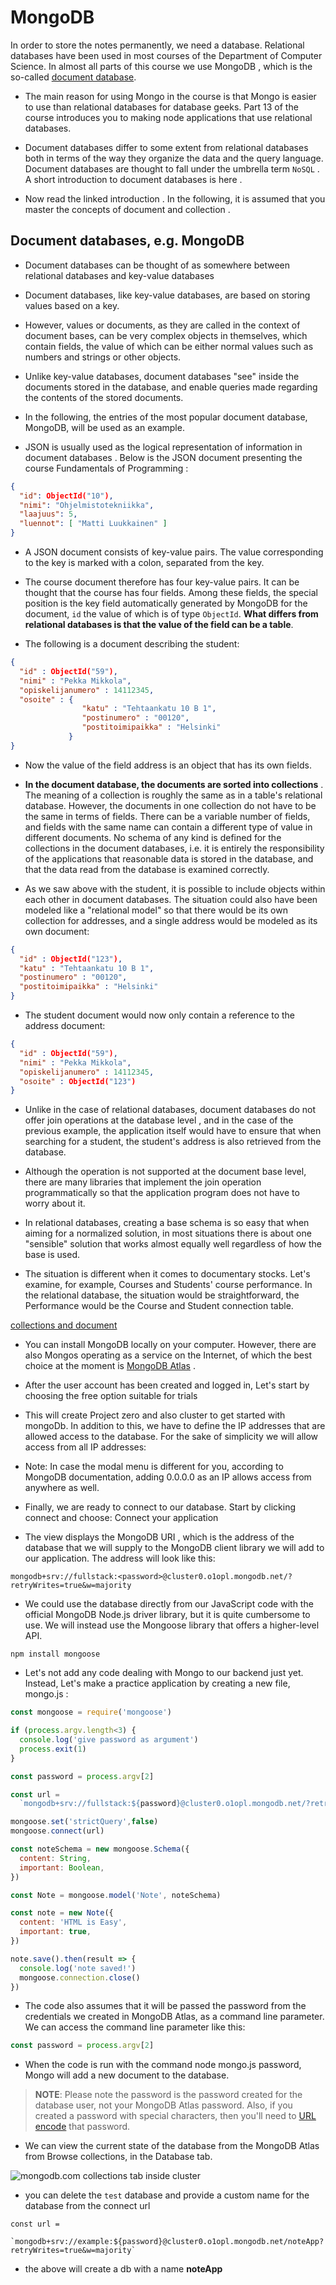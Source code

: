 # MongoDB

In order to store the notes permanently, we need a database. Relational databases have been used in most courses of the Department of Computer Science. In almost all parts of this course we use MongoDB , which is the so-called <a href="https://en.wikipedia.org/wiki/Document-oriented_database" target="_blank">document database</a>.

- The main reason for using Mongo in the course is that Mongo is easier to use than relational databases for database geeks. Part 13 of the course introduces you to making node applications that use relational databases.

- Document databases differ to some extent from relational databases both in terms of the way they organize the data and the query language. Document databases are thought to fall under the umbrella term `NoSQL` . A short introduction to document databases is here .

- Now read the linked introduction . In the following, it is assumed that you master the concepts of document and collection .

## Document databases, e.g. MongoDB

- Document databases can be thought of as somewhere between relational databases and key-value databases

- Document databases, like key-value databases, are based on storing values ​​based on a key.

- However, values ​​or documents, as they are called in the context of document bases, can be very complex objects in themselves, which contain fields, the value of which can be either normal values ​​such as numbers and strings or other objects. 

- Unlike key-value databases, document databases "see" inside the documents stored in the database, and enable queries made regarding the contents of the stored documents.

- In the following, the entries of the most popular document database, MongoDB, will be used as an example.

- JSON is usually used as the logical representation of information in document databases . Below is the JSON document presenting the course Fundamentals of Programming :

```json 
{
  "id": ObjectId("10"),
  "nimi": "Ohjelmistotekniikka",
  "laajuus": 5,
  "luennot": [ "Matti Luukkainen" ]
}
```

- A JSON document consists of key-value pairs. The value corresponding to the key is marked with a colon, separated from the key.

- The course document therefore has four key-value pairs. It can be thought that the course has four fields. Among these fields, the special position is the key field automatically generated by MongoDB for the document, `id` the value of which is of type `ObjectId`. **What differs from relational databases is that the value of the field can be a table**.

- The following is a document describing the student:

```json
{
  "id" : ObjectId("59"),
  "nimi" : "Pekka Mikkola",
  "opiskelijanumero" : 14112345,
  "osoite" : {
                "katu" : "Tehtaankatu 10 B 1",
                "postinumero" : "00120",
                "postitoimipaikka" : "Helsinki"
             }
}
```

- Now the value of the field address is an object that has its own fields.

- **In the document database, the documents are sorted into collections** . The meaning of a collection is roughly the same as in a table's relational database. However, the documents in one collection do not have to be the same in terms of fields. There can be a variable number of fields, and fields with the same name can contain a different type of value in different documents. No schema of any kind is defined for the collections in the document databases, i.e. it is entirely the responsibility of the applications that reasonable data is stored in the database, and that the data read from the database is examined correctly.

- As we saw above with the student, it is possible to include objects within each other in document databases. The situation could also have been modeled like a "relational model" so that there would be its own collection for addresses, and a single address would be modeled as its own document:

```json
{
  "id" : ObjectId("123"),
  "katu" : "Tehtaankatu 10 B 1",
  "postinumero" : "00120",
  "postitoimipaikka" : "Helsinki"
}
```

- The student document would now only contain a reference to the address document:

```json
{
  "id" : ObjectId("59"),
  "nimi" : "Pekka Mikkola",
  "opiskelijanumero" : 14112345,
  "osoite" : ObjectId("123")
}
```

- Unlike in the case of relational databases, document databases do not offer join operations at the database level , and in the case of the previous example, the application itself would have to ensure that when searching for a student, the student's address is also retrieved from the database.

- Although the operation is not supported at the document base level, there are many libraries that implement the join operation programmatically so that the application program does not have to worry about it.

- In relational databases, creating a base schema is so easy that when aiming for a normalized solution, in most situations there is about one "sensible" solution that works almost equally well regardless of how the base is used.

- The situation is different when it comes to documentary stocks. Let's examine, for example, Courses and Students' course performance. In the relational database, the situation would be straightforward, the Performance would be the Course and Student connection table.

<a href="https://www.mongodb.com/docs/manual/faq/fundamentals/#:~:text=Instead%20of%20tables%2C%20a%20MongoDB,in%20a%20relational%20database%20table." target="_blank">collections and document</a>

- You can install MongoDB locally on your computer. However, there are also Mongos operating as a service on the Internet, of which the best choice at the moment is <a href="https://www.mongodb.com/atlas/database" target="_blank">MongoDB Atlas</a> .

- After the user account has been created and logged in, Let's start by choosing the free option suitable for trials

- This will create Project zero and also cluster to get started with mongoDb. In addition to this, we have to define the IP addresses that are allowed access to the database. For the sake of simplicity we will allow access from all IP addresses:

- Note: In case the modal menu is different for you, according to MongoDB documentation, adding 0.0.0.0 as an IP allows access from anywhere as well.

- Finally, we are ready to connect to our database. Start by clicking connect and choose: Connect your application

- The view displays the MongoDB URI , which is the address of the database that we will supply to the MongoDB client library we will add to our application. The address will look like this:
```
mongodb+srv://fullstack:<password>@cluster0.o1opl.mongodb.net/?retryWrites=true&w=majority
```

- We could use the database directly from our JavaScript code with the official MongoDB Node.js driver library, but it is quite cumbersome to use. We will instead use the Mongoose library that offers a higher-level API.

```
npm install mongoose
```

- Let's not add any code dealing with Mongo to our backend just yet. Instead, Let's make a practice application by creating a new file, mongo.js :

```js
const mongoose = require('mongoose')

if (process.argv.length<3) {
  console.log('give password as argument')
  process.exit(1)
}

const password = process.argv[2]

const url =
  `mongodb+srv://fullstack:${password}@cluster0.o1opl.mongodb.net/?retryWrites=true&w=majority`

mongoose.set('strictQuery',false)
mongoose.connect(url)

const noteSchema = new mongoose.Schema({
  content: String,
  important: Boolean,
})

const Note = mongoose.model('Note', noteSchema)

const note = new Note({
  content: 'HTML is Easy',
  important: true,
})

note.save().then(result => {
  console.log('note saved!')
  mongoose.connection.close()
})
```

- The code also assumes that it will be passed the password from the credentials we created in MongoDB Atlas, as a command line parameter. We can access the command line parameter like this:

```js
const password = process.argv[2]
```

- When the code is run with the command node mongo.js password, Mongo will add a new document to the database.

><strong>NOTE</strong>: Please note the password is the password created for the database user, not your MongoDB Atlas password. Also, if you created a password with special characters, then you'll need to <a href="https://www.mongodb.com/docs/atlas/troubleshoot-connection/#special-characters-in-connection-string-password">URL encode</a> that password.


- We can view the current state of the database from the MongoDB Atlas from Browse collections, in the Database tab.

<img src="./collections.png" alt="mongodb.com collections tab inside cluster">

- you can delete the `test` database and provide a custom name for the database from the connect url

```
const url =
  `mongodb+srv://example:${password}@cluster0.o1opl.mongodb.net/noteApp?retryWrites=true&w=majority`
```

- the above will create a db with a name <strong>noteApp</strong>




